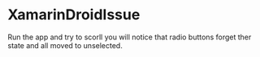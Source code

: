 # XamarinDroidIssue

Run the app and try to scorll you will notice that radio buttons forget ther state and all moved to unselected.
